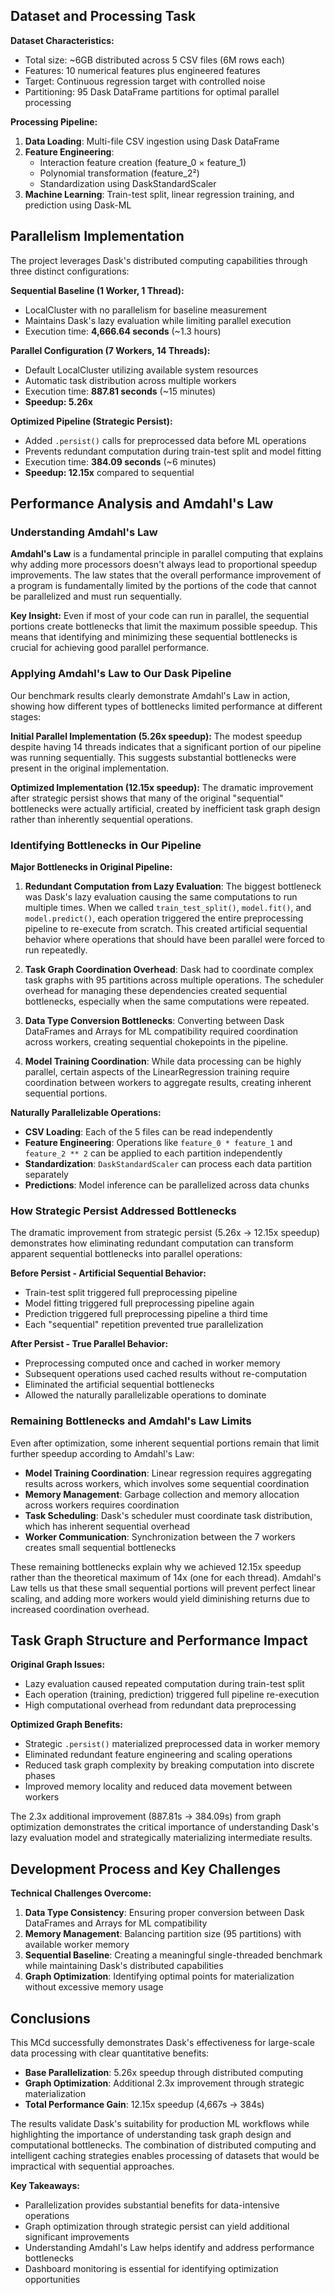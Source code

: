 
## Dataset and Processing Task

**Dataset Characteristics:**
- Total size: ~6GB distributed across 5 CSV files (6M rows each)
- Features: 10 numerical features plus engineered features
- Target: Continuous regression target with controlled noise
- Partitioning: 95 Dask DataFrame partitions for optimal parallel processing

**Processing Pipeline:**
1. **Data Loading**: Multi-file CSV ingestion using Dask DataFrame
2. **Feature Engineering**: 
   - Interaction feature creation (feature_0 × feature_1)
   - Polynomial transformation (feature_2²)
   - Standardization using DaskStandardScaler
3. **Machine Learning**: Train-test split, linear regression training, and prediction using Dask-ML

## Parallelism Implementation

The project leverages Dask's distributed computing capabilities through three distinct configurations:

**Sequential Baseline (1 Worker, 1 Thread):**
- LocalCluster with no parallelism for baseline measurement
- Maintains Dask's lazy evaluation while limiting parallel execution
- Execution time: **4,666.64 seconds** (~1.3 hours)

**Parallel Configuration (7 Workers, 14 Threads):**
- Default LocalCluster utilizing available system resources
- Automatic task distribution across multiple workers
- Execution time: **887.81 seconds** (~15 minutes)
- **Speedup: 5.26x**

**Optimized Pipeline (Strategic Persist):**
- Added `.persist()` calls for preprocessed data before ML operations
- Prevents redundant computation during train-test split and model fitting
- Execution time: **384.09 seconds** (~6 minutes)
- **Speedup: 12.15x** compared to sequential

## Performance Analysis and Amdahl's Law

### Understanding Amdahl's Law

**Amdahl's Law** is a fundamental principle in parallel computing that explains why adding more processors doesn't always lead to proportional speedup improvements. The law states that the overall performance improvement of a program is fundamentally limited by the portions of the code that cannot be parallelized and must run sequentially.

**Key Insight:** Even if most of your code can run in parallel, the sequential portions create bottlenecks that limit the maximum possible speedup. This means that identifying and minimizing these sequential bottlenecks is crucial for achieving good parallel performance.

### Applying Amdahl's Law to Our Dask Pipeline

Our benchmark results clearly demonstrate Amdahl's Law in action, showing how different types of bottlenecks limited performance at different stages:

**Initial Parallel Implementation (5.26x speedup):**
The modest speedup despite having 14 threads indicates that a significant portion of our pipeline was running sequentially. This suggests substantial bottlenecks were present in the original implementation.

**Optimized Implementation (12.15x speedup):**
The dramatic improvement after strategic persist shows that many of the original "sequential" bottlenecks were actually artificial, created by inefficient task graph design rather than inherently sequential operations.

### Identifying Bottlenecks in Our Pipeline

**Major Bottlenecks in Original Pipeline:**

1. **Redundant Computation from Lazy Evaluation**: The biggest bottleneck was Dask's lazy evaluation causing the same computations to run multiple times. When we called `train_test_split()`, `model.fit()`, and `model.predict()`, each operation triggered the entire preprocessing pipeline to re-execute from scratch. This created artificial sequential behavior where operations that should have been parallel were forced to run repeatedly.

2. **Task Graph Coordination Overhead**: Dask had to coordinate complex task graphs with 95 partitions across multiple operations. The scheduler overhead for managing these dependencies created sequential bottlenecks, especially when the same computations were repeated.

3. **Data Type Conversion Bottlenecks**: Converting between Dask DataFrames and Arrays for ML compatibility required coordination across workers, creating sequential chokepoints in the pipeline.

4. **Model Training Coordination**: While data processing can be highly parallel, certain aspects of the LinearRegression training require coordination between workers to aggregate results, creating inherent sequential portions.

**Naturally Parallelizable Operations:**
- **CSV Loading**: Each of the 5 files can be read independently
- **Feature Engineering**: Operations like `feature_0 * feature_1` and `feature_2 ** 2` can be applied to each partition independently
- **Standardization**: `DaskStandardScaler` can process each data partition separately
- **Predictions**: Model inference can be parallelized across data chunks

### How Strategic Persist Addressed Bottlenecks

The dramatic improvement from strategic persist (5.26x → 12.15x speedup) demonstrates how eliminating redundant computation can transform apparent sequential bottlenecks into parallel operations:

**Before Persist - Artificial Sequential Behavior:**
- Train-test split triggered full preprocessing pipeline
- Model fitting triggered full preprocessing pipeline again  
- Prediction triggered full preprocessing pipeline a third time
- Each "sequential" repetition prevented true parallelization

**After Persist - True Parallel Behavior:**
- Preprocessing computed once and cached in worker memory
- Subsequent operations used cached results without re-computation
- Eliminated the artificial sequential bottlenecks
- Allowed the naturally parallelizable operations to dominate

### Remaining Bottlenecks and Amdahl's Law Limits

Even after optimization, some inherent sequential portions remain that limit further speedup according to Amdahl's Law:

- **Model Training Coordination**: Linear regression requires aggregating results across workers, which involves some sequential coordination
- **Memory Management**: Garbage collection and memory allocation across workers requires coordination
- **Task Scheduling**: Dask's scheduler must coordinate task distribution, which has inherent sequential overhead
- **Worker Communication**: Synchronization between the 7 workers creates small sequential bottlenecks

These remaining bottlenecks explain why we achieved 12.15x speedup rather than the theoretical maximum of 14x (one for each thread). Amdahl's Law tells us that these small sequential portions will prevent perfect linear scaling, and adding more workers would yield diminishing returns due to increased coordination overhead.

## Task Graph Structure and Performance Impact

**Original Graph Issues:**
- Lazy evaluation caused repeated computation during train-test split
- Each operation (training, prediction) triggered full pipeline re-execution
- High computational overhead from redundant data preprocessing

**Optimized Graph Benefits:**
- Strategic `.persist()` materialized preprocessed data in worker memory
- Eliminated redundant feature engineering and scaling operations
- Reduced task graph complexity by breaking computation into discrete phases
- Improved memory locality and reduced data movement between workers

The 2.3x additional improvement (887.81s → 384.09s) from graph optimization demonstrates the critical importance of understanding Dask's lazy evaluation model and strategically materializing intermediate results.

## Development Process and Key Challenges

**Technical Challenges Overcome:**
1. **Data Type Consistency**: Ensuring proper conversion between Dask DataFrames and Arrays for ML compatibility
2. **Memory Management**: Balancing partition size (95 partitions) with available worker memory
3. **Sequential Baseline**: Creating a meaningful single-threaded benchmark while maintaining Dask's distributed capabilities
4. **Graph Optimization**: Identifying optimal points for materialization without excessive memory usage

## Conclusions

This MCd successfully demonstrates Dask's effectiveness for large-scale data processing with clear quantitative benefits:

- **Base Parallelization**: 5.26x speedup through distributed computing
- **Graph Optimization**: Additional 2.3x improvement through strategic materialization
- **Total Performance Gain**: 12.15x speedup (4,667s → 384s)

The results validate Dask's suitability for production ML workflows while highlighting the importance of understanding task graph design and computational bottlenecks. The combination of distributed computing and intelligent caching strategies enables processing of datasets that would be impractical with sequential approaches.

**Key Takeaways:**
- Parallelization provides substantial benefits for data-intensive operations
- Graph optimization through strategic persist can yield additional significant improvements
- Understanding Amdahl's Law helps identify and address performance bottlenecks
- Dashboard monitoring is essential for identifying optimization opportunities